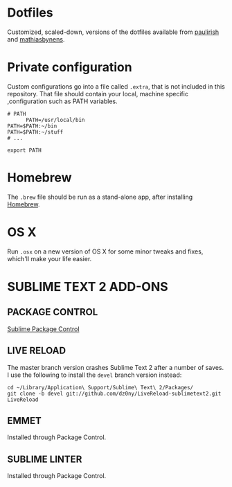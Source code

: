 Dotfiles
========

Customized, scaled-down, versions of the dotfiles available from [paulirish](https://github.com/paulirish/dotfiles/) and [mathiasbynens](https://github.com/mathiasbynens/dotfiles/).

Private configuration
=====================

Custom configurations go into a file called `.extra`, that is not included in this repository. That file should contain  your local, machine specific ,configuration such as PATH variables.

```shell
# PATH 
      PATH=/usr/local/bin
PATH=$PATH:~/bin
PATH=$PATH:~/stuff
# ...

export PATH
```

Homebrew
========

The `.brew` file should be run as a stand-alone app, after installing [Homebrew](http://mxcl.github.com/homebrew/).

OS X
====

Run `.osx` on a new version of OS X for some minor tweaks and fixes, which'll make your life easier.

SUBLIME TEXT 2 ADD-ONS
======================

PACKAGE CONTROL
---------------
[Sublime Package Control](http://wbond.net/sublime_packages/package_control)

LIVE RELOAD
-----------
The master branch version crashes Sublime Text 2 after a number of saves. I use the following to install the `devel` branch version instead:

```shell
cd ~/Library/Application\ Support/Sublime\ Text\ 2/Packages/
git clone -b devel git://github.com/dz0ny/LiveReload-sublimetext2.git LiveReload
```

EMMET
-----
Installed through Package Control.

SUBLIME LINTER
--------------
Installed through Package Control.